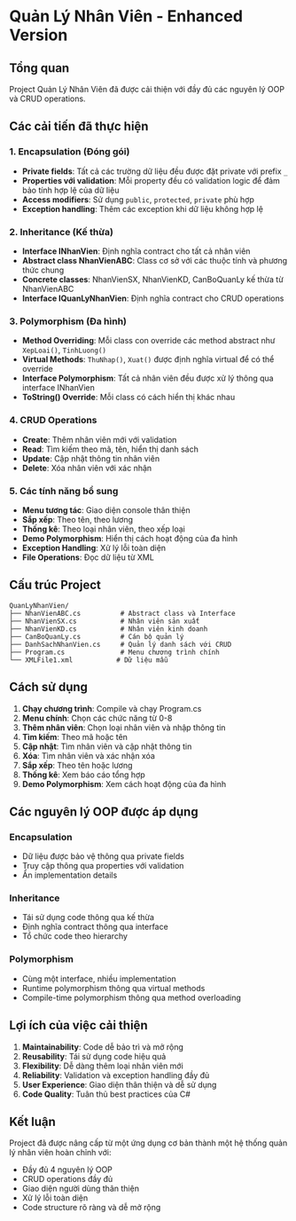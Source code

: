 # Quản Lý Nhân Viên - Enhanced Version

## Tổng quan
Project Quản Lý Nhân Viên đã được cải thiện với đầy đủ các nguyên lý OOP và CRUD operations.

## Các cải tiến đã thực hiện

### 1. Encapsulation (Đóng gói)
- **Private fields**: Tất cả các trường dữ liệu đều được đặt private với prefix `_`
- **Properties với validation**: Mỗi property đều có validation logic để đảm bảo tính hợp lệ của dữ liệu
- **Access modifiers**: Sử dụng `public`, `protected`, `private` phù hợp
- **Exception handling**: Thêm các exception khi dữ liệu không hợp lệ

### 2. Inheritance (Kế thừa)
- **Interface INhanVien**: Định nghĩa contract cho tất cả nhân viên
- **Abstract class NhanVienABC**: Class cơ sở với các thuộc tính và phương thức chung
- **Concrete classes**: NhanVienSX, NhanVienKD, CanBoQuanLy kế thừa từ NhanVienABC
- **Interface IQuanLyNhanVien**: Định nghĩa contract cho CRUD operations

### 3. Polymorphism (Đa hình)
- **Method Overriding**: Mỗi class con override các method abstract như `XepLoai()`, `TinhLuong()`
- **Virtual Methods**: `ThuNhap()`, `Xuat()` được định nghĩa virtual để có thể override
- **Interface Polymorphism**: Tất cả nhân viên đều được xử lý thông qua interface INhanVien
- **ToString() Override**: Mỗi class có cách hiển thị khác nhau

### 4. CRUD Operations
- **Create**: Thêm nhân viên mới với validation
- **Read**: Tìm kiếm theo mã, tên, hiển thị danh sách
- **Update**: Cập nhật thông tin nhân viên
- **Delete**: Xóa nhân viên với xác nhận

### 5. Các tính năng bổ sung
- **Menu tương tác**: Giao diện console thân thiện
- **Sắp xếp**: Theo tên, theo lương
- **Thống kê**: Theo loại nhân viên, theo xếp loại
- **Demo Polymorphism**: Hiển thị cách hoạt động của đa hình
- **Exception Handling**: Xử lý lỗi toàn diện
- **File Operations**: Đọc dữ liệu từ XML

## Cấu trúc Project

```
QuanLyNhanVien/
├── NhanVienABC.cs          # Abstract class và Interface
├── NhanVienSX.cs           # Nhân viên sản xuất
├── NhanVienKD.cs           # Nhân viên kinh doanh
├── CanBoQuanLy.cs          # Cán bộ quản lý
├── DanhSachNhanVien.cs     # Quản lý danh sách với CRUD
├── Program.cs              # Menu chương trình chính
└── XMLFile1.xml           # Dữ liệu mẫu
```

## Cách sử dụng

1. **Chạy chương trình**: Compile và chạy Program.cs
2. **Menu chính**: Chọn các chức năng từ 0-8
3. **Thêm nhân viên**: Chọn loại nhân viên và nhập thông tin
4. **Tìm kiếm**: Theo mã hoặc tên
5. **Cập nhật**: Tìm nhân viên và cập nhật thông tin
6. **Xóa**: Tìm nhân viên và xác nhận xóa
7. **Sắp xếp**: Theo tên hoặc lương
8. **Thống kê**: Xem báo cáo tổng hợp
9. **Demo Polymorphism**: Xem cách hoạt động của đa hình

## Các nguyên lý OOP được áp dụng

### Encapsulation
- Dữ liệu được bảo vệ thông qua private fields
- Truy cập thông qua properties với validation
- Ẩn implementation details

### Inheritance
- Tái sử dụng code thông qua kế thừa
- Định nghĩa contract thông qua interface
- Tổ chức code theo hierarchy

### Polymorphism
- Cùng một interface, nhiều implementation
- Runtime polymorphism thông qua virtual methods
- Compile-time polymorphism thông qua method overloading

## Lợi ích của việc cải thiện

1. **Maintainability**: Code dễ bảo trì và mở rộng
2. **Reusability**: Tái sử dụng code hiệu quả
3. **Flexibility**: Dễ dàng thêm loại nhân viên mới
4. **Reliability**: Validation và exception handling đầy đủ
5. **User Experience**: Giao diện thân thiện và dễ sử dụng
6. **Code Quality**: Tuân thủ best practices của C#

## Kết luận

Project đã được nâng cấp từ một ứng dụng cơ bản thành một hệ thống quản lý nhân viên hoàn chỉnh với:
- Đầy đủ 4 nguyên lý OOP
- CRUD operations đầy đủ
- Giao diện người dùng thân thiện
- Xử lý lỗi toàn diện
- Code structure rõ ràng và dễ mở rộng
